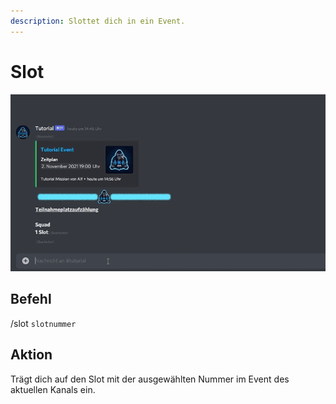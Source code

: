 ```yaml
---
description: Slottet dich in ein Event.
---
```


# Slot

![](../../../../.gitbook/assets/Slotbot-Slot.gif)

## Befehl

/slot `slotnummer`

## Aktion

Trägt dich auf den Slot mit der ausgewählten Nummer im Event des aktuellen Kanals ein.

